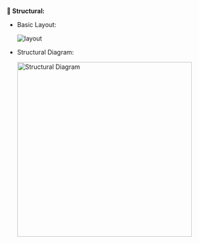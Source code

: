 **:round_pushpin: Structural:**

* Basic Layout:

  ![layout](https://user-images.githubusercontent.com/98833151/153511942-f6dca797-1c4d-417a-be08-04928610a29f.png)
  
  
* Structural Diagram:

  <img width="394" alt="Structural Diagram" src="https://user-images.githubusercontent.com/98833151/153710438-ca2b19f6-0b9f-4f38-897e-ac63e1acb4c2.png">
